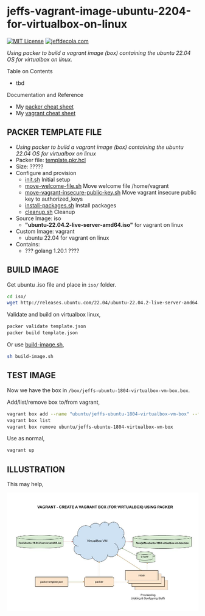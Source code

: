 # jeffs-vagrant-image-ubuntu-2204-for-virtualbox-on-linux

[![MIT License](http://img.shields.io/:license-mit-blue.svg)](http://jeffdecola.mit-license.org)
[![jeffdecola.com](https://img.shields.io/badge/website-jeffdecola.com-blue)](https://jeffdecola.com)

_Using packer to build a vagrant image (box)
containing the ubuntu 22.04 OS
for virtualbox on linux._

Table on Contents

* tbd

Documentation and Reference

* My
  [packer cheat sheet](https://github.com/JeffDeCola/my-cheat-sheets/tree/master/software/operations/orchestration/builds-deployment-containers/packer-cheat-sheet)
* My
  [vagrant cheat sheet](https://github.com/JeffDeCola/my-cheat-sheets/tree/master/software/development/development-environments/vagrant-cheat-sheet)

## PACKER TEMPLATE FILE

* _Using packer to build a vagrant image (box)
  containing the ubuntu 22.04 OS
  for virtualbox on linux_
* Packer file:
  [template.pkr.hcl](https://github.com/JeffDeCola/my-packer-image-builds/tree/master/vagrant-images/jeffs-vagrant-image-ubuntu-2204-for-virtualbox-on-linux/template.pkr.hcl)
* Size: ?????
* Configure and provision
  * [init.sh](https://github.com/JeffDeCola/my-vagrant-boxes/blob/master/create-vagrant-box-for-virtualbox-on-windows-using-packer/jeffs-ubuntu-1804-virtualbox-vm-box/install-scripts/init.sh)
    Initial setup
  * [move-welcome-file.sh](https://github.com/JeffDeCola/my-vagrant-boxes/blob/master/create-vagrant-box-for-virtualbox-on-windows-using-packer/jeffs-ubuntu-1804-virtualbox-vm-box/install-scripts/move-welcome-file.sh)
    Move welcome file /home/vagrant
  * [move-vagrant-insecure-public-key.sh](https://github.com/JeffDeCola/my-vagrant-boxes/blob/master/create-vagrant-box-for-virtualbox-on-windows-using-packer/jeffs-ubuntu-1804-virtualbox-vm-box/install-scripts/move-vagrant-insecure-public-key.sh)
    Move vagrant insecure public key to authorized_keys
  * [install-packages.sh](https://github.com/JeffDeCola/my-vagrant-boxes/blob/master/create-vagrant-box-for-virtualbox-on-windows-using-packer/jeffs-ubuntu-1804-virtualbox-vm-box/install-scripts/install-packages.sh)
    Install packages
  * [cleanup.sh](https://github.com/JeffDeCola/my-vagrant-boxes/blob/master/create-vagrant-box-for-virtualbox-on-windows-using-packer/jeffs-ubuntu-1804-virtualbox-vm-box/install-scripts/cleanup.sh)
    Cleanup
* Source Image: iso
  * **"ubuntu-22.04.2-live-server-amd64.iso"** for vagrant on linux
* Custom Image: vagrant
  * ubuntu 22.04 for vagrant on linux
* Contains:
  * ??? golang 1.20.1 ????

## BUILD IMAGE

Get ubuntu .iso file and place in `iso/` folder.

```bash
cd iso/
wget http://releases.ubuntu.com/22.04/ubuntu-22.04.2-live-server-amd64.iso
```

Validate and build on virtualbox linux,

```bash
packer validate template.json
packer build template.json
```

Or use
[build-image.sh](https://github.com/JeffDeCola/my-packer-image-builds/tree/master/google-compute-engine-images/jeffs-vagrant-image-ubuntu-2204-for-virtualbox-on-linux/build-image.sh),

```bash
sh build-image.sh
```

## TEST IMAGE

Now we have the box in `/box/jeffs-ubuntu-1804-virtualbox-vm-box.box`.

Add/list/remove box to/from vagrant,

```bash
vagrant box add --name "ubuntu/jeffs-ubuntu-1804-virtualbox-vm-box" --force jeffs-ubuntu-1804-virtualbox-vm-box.box
vagrant box list
vagrant box remove ubuntu/jeffs-ubuntu-1804-virtualbox-vm-box
```

Use as normal,

```bash
vagrant up
```

## ILLUSTRATION

This may help,

![IMAGE - jeffs-ubuntu-1804-virtualbox-vm-box - IMAGE](../../docs/pics/jeffs-ubuntu-1804-virtualbox-vm-box.jpg)
